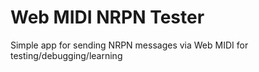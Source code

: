 # Web MIDI NRPN Tester
Simple app for sending NRPN messages via Web MIDI for testing/debugging/learning
